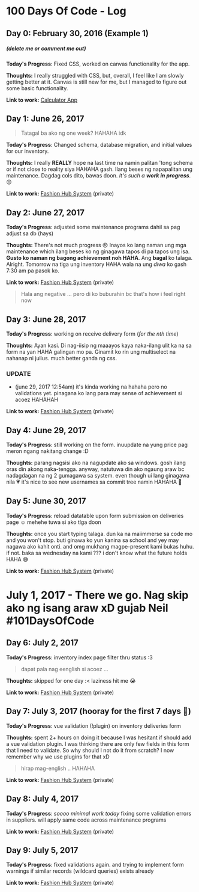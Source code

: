 # 100 Days Of Code - Log

## Day 0: February 30, 2016 (Example 1)
##### (delete me or comment me out)

**Today's Progress**: Fixed CSS, worked on canvas functionality for the app.

**Thoughts:** I really struggled with CSS, but, overall, I feel like I am slowly getting better at it. Canvas is still new for me, but I managed to figure out some basic functionality.

**Link to work:** [Calculator App](http://www.example.com)

## Day 1: June 26, 2017

> Tatagal ba ako ng one week? HAHAHA idk

**Today's Progress**: Changed schema, database migration, and initial values for our inventory.

**Thoughts:** I really __REALLY__ hope na last time na namin palitan 'tong schema or if not close to reality siya HAHAHA gash. Ilang beses ng napapalitan ung maintenance. Dagdag cols dito, bawas doon. *It's such a __work in progress__*. :sweat:

**Link to work:** [Fashion Hub System](https://github.com/angeloPereyra/fashionhub-sad)  (private)

## Day 2: June 27, 2017

**Today's Progress**: adjusted some maintenance programs dahil sa pag adjust sa db (hays)

**Thoughts:** There's not much progress :disappointed: Inayos ko lang naman ung mga maintenance which ilang beses ko ng ginagawa tapos di pa tapos ung isa. __Gusto ko naman ng bagong achievement noh HAHA__. Ang __bagal__ ko talaga. Alright. Tomorrow na tlga ung inventory HAHA wala na ung *diwa* ko gash 7:30 am pa pasok ko.

**Link to work:** [Fashion Hub System](https://github.com/angeloPereyra/fashionhub-sad)  (private)

> Hala ang negative ... pero di ko buburahin bc that's how i feel right now

## Day 3: June 28, 2017

**Today's Progress**: working on receive delivery form (*for the nth time*)

**Thoughts:** Ayan kasi. Di nag-iisip ng maaayos kaya naka-ilang ulit ka na sa form na yan HAHA galingan mo pa. Ginamit ko rin ung multiselect na nahanap ni julius. much better ganda ng css.

### UPDATE
- (june 29, 2017 12:54am) it's kinda working na hahaha pero no validations yet. pinagana ko lang para may sense of achievement si acoez HAHAHAH

**Link to work:** [Fashion Hub System](https://github.com/angeloPereyra/fashionhub-sad)  (private)

## Day 4: June 29, 2017

**Today's Progress**: still working on the form. inuupdate na yung price pag meron ngang nakitang change :D

**Thoughts:** parang nagsisi ako na nagupdate ako sa windows. gosh ilang oras din akong naka-tengga. anyway, natutuwa din ako ngaung araw bc nadagdagan na ng 2 gumagawa sa system. even though ui lang ginagawa nila :heartpulse: it's nice to see new usernames sa commit tree namin HAHAHA :tada:

## Day 5: June 30, 2017

**Today's Progress**: reload datatable upon form submission on deliveries page :relaxed: mehehe tuwa si ako tlga doon

**Thoughts:** once you start typing talaga. dun ka na maiimmerse sa code mo and you won't stop. buti ginawa ko yun kanina sa school and yey may nagawa ako kahit onti. and omg mukhang magpe-present kami bukas huhu. if not. baka sa wednesday na kami ??? i don't know what the future holds HAHA :sweat_smile: 

**Link to work:** [Fashion Hub System](https://github.com/angeloPereyra/fashionhub-sad)  (private)

<h1> July 1, 2017 - There we go. Nag skip ako ng isang araw xD gujab Neil #101DaysOfCode </h1>

## Day 6: July 2, 2017

**Today's Progress**: inventory index page filter thru status :3

> dapat pala nag eenglish si acoez ...

**Thoughts:** skipped for one day :< laziness hit me :sob:

**Link to work:** [Fashion Hub System](https://github.com/angeloPereyra/fashionhub-sad)  (private)

## Day 7: July 3, 2017 (hooray for the first 7 days :tada:)

**Today's Progress**: vue validation (!plugin) on inventory deliveries form

**Thoughts:** spent 2+ hours on doing it because I was hesitant if should add a vue validation plugin. I was thinking there are only few fields in this form that I need to validate. So why should I not do it from scratch? I now remember why we use plugins for that xD 

> hirap mag-english .. HAHAHA

**Link to work:** [Fashion Hub System](https://github.com/angeloPereyra/fashionhub-sad)  (private)

## Day 8: July 4, 2017

**Today's Progress**: *soooo minimal work today* fixing some validation errors in suppliers. will apply same code across maintenance programs

**Link to work:** [Fashion Hub System](https://github.com/angeloPereyra/fashionhub-sad)  (private)

## Day 9: July 5, 2017

**Today's Progress**: fixed validations again. and trying to implement form warnings if similar records (wildcard queries) exists already

**Link to work:** [Fashion Hub System](https://github.com/angeloPereyra/fashionhub-sad)  (private)
